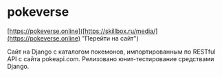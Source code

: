 # pokeverse
[https://pokeverse.online]([https://skillbox.ru/media/](https://pokeverse.online) "Перейти на сайт") 

  
Сайт на Django с каталогом покемонов, импортированным по RESTful API с сайта pokeapi.com.
Релизовано юнит-тестирование средствами Django.
